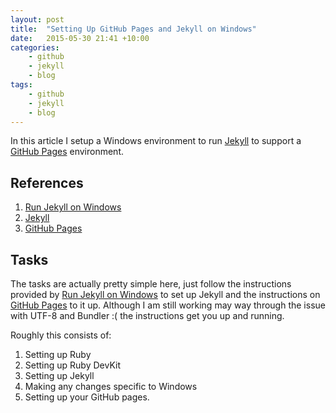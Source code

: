 ```yaml
---
layout: post
title:  "Setting Up GitHub Pages and Jekyll on Windows"
date:   2015-05-30 21:41 +10:00
categories:
    - github
    - jekyll
    - blog
tags:
    - github
    - jekyll
    - blog
---
```


In this article I setup a Windows environment to run [Jekyll][jek] to
support a [GitHub Pages][pages] environment.

## References 
[github]: https://github.com "GitHub"
[pages]: https://pages.github.com "GitHub Pages"
[jek]: http://jekyllrb.com "Jekyll"
[winjek]: http://jekyll-windows.juthilo.com "Run Jekyll on Windows"

1. [Run Jekyll on Windows][winjek]
1. [Jekyll][jek]
1. [GitHub Pages][pages]

## Tasks

The tasks are actually pretty simple here, just follow the instructions
provided by [Run Jekyll on Windows][winjek] to set up Jekyll and the instructions on [GitHub Pages][pages] to it up.  Although I am still working
may way through the issue with UTF-8 and Bundler :( the instructions get you
up and running.

Roughly this consists of:

1. Setting up Ruby
1. Setting up Ruby DevKit
1. Setting up Jekyll
1. Making any changes specific to Windows
1. Setting up your GitHub pages.
